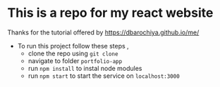 # This is a repo for my react website
Thanks for the tutorial offered by https://dbarochiya.github.io/me/ 
- To run this project follow these steps , 
  - clone the repo using `git clone`
  - navigate to folder `portfolio-app`
  - run `npm install` to instal node modules
  - run `npm start` to start the service on `localhost:3000`

